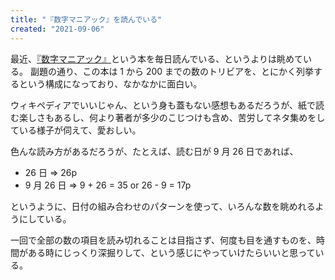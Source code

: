 ```yaml
---
title: "『数字マニアック』を読んでいる"
created: "2021-09-06"
---
```


最近、[『数字マニアック』](https://www.amazon.co.jp/%E6%95%B0%E5%AD%97%E3%83%9E%E3%83%8B%E3%82%A2%E3%83%83%E3%82%AF-1-200%E3%81%AE%E6%95%B0%E3%81%AB%E7%A7%98%E3%82%81%E3%82%89%E3%82%8C%E3%81%9F%E3%81%8A%E3%82%82%E3%81%97%E3%82%8D%E3%83%88%E3%83%AA%E3%83%93%E3%82%A2-Derrick-Niederman/dp/4759815724)という本を毎日読んでいる、というよりは眺めている。
副題の通り、この本は 1 から 200 までの数のトリビアを、とにかく列挙するという構成になっており、なかなかに面白い。

ウィキペディアでいいじゃん、という身も蓋もない感想もあるだろうが、紙で読む楽しさもあるし、何より著者が多少のこじつけも含め、苦労してネタ集めをしている様子が伺えて、愛おしい。

色んな読み方があるだろうが、たとえば、読む日が 9 月 26 日であれば、

- 26 日 => 26p
- 9 月 26 日 => 9 + 26 = 35 or 26 - 9 = 17p

というように、日付の組み合わせのパターンを使って、いろんな数を眺めれるようにしている。

一回で全部の数の項目を読み切れることは目指さず、何度も目を通すものを、時間がある時にじっくり深掘りして、という感じにやっていけたらいいと思っている。
